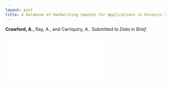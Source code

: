 ```yaml
---
layout: post
title: A Database of Handwriting Samples for Applications in Forensic Statistics
---
```


<strong>Crawford, A.</strong>, Ray, A., and Carriquiry, A.. Submitted to *Data in Brief*.


<object data="{{ site.baseurl }}/images/CrawfordRayCarriquiry_ForensicHandwritingDatabase.pdf" width="750px" height="750px">
    <embed src="{{ site.baseurl }}/images/CrawfordRayCarriquiry_ForensicHandwritingDatabase.pdf">
    </embed>
</object>

